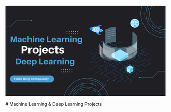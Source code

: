 <p align='center'>
  <img src="./assets/images/header.png" alt="Projects" width="550">
</p>
# Machine Learning & Deep Learning Projects 
